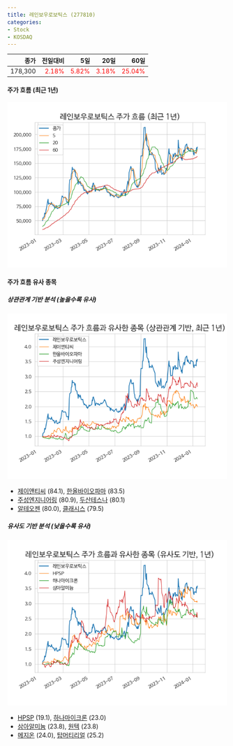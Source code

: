```yaml
---
title: 레인보우로보틱스 (277810)
categories:
- Stock
- KOSDAQ
---
```


|종가|전일대비|5일|20일|60일|
|---:|-------:|--:|---:|---:|
|178,300|<span style="color: red">2.18%</span>|<span style="color: red">5.82%</span>|<span style="color: red">3.18%</span>|<span style="color: red">25.04%</span>|

<!-- more -->


#### 주가 흐름 (최근 1년)
![277810](/assets/images/stock/277810.png)


#### 주가 흐름 유사 종목


##### 상관관계 기반 분석 (높을수록 유사)
![277810](/assets/images/stock/277810_corr.png)
- [제이앤티씨](/204270/) (84.1), [한올바이오파마](/009420/) (83.5)
- [주성엔지니어링](/036930/) (80.9), [두산테스나](/131970/) (80.1)
- [알테오젠](/196170/) (80.0), [클래시스](/214150/) (79.5)


##### 유사도 기반 분석 (낮을수록 유사)	
![277810](/assets/images/stock/277810_sim.png)
- [HPSP](/403870/) (19.1), [하나마이크론](/067310/) (23.0)
- [삼아알미늄](/006110/) (23.8), [원텍](/336570/) (23.8)
- [메지온](/140410/) (24.0), [탑머티리얼](/360070/) (25.2)
